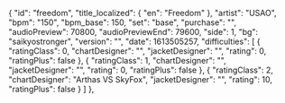 {
      "id": "freedom",
      "title_localized": {
        "en": "Freedom"
      },
      "artist": "USAO",
      "bpm": "150",
      "bpm_base": 150,
      "set": "base",
      "purchase": "",
      "audioPreview": 70800,
      "audioPreviewEnd": 79600,
      "side": 1,
      "bg": "saikyostronger",
      "version": "",
      "date": 1613505257,
      "difficulties": [
        {
          "ratingClass": 0,
          "chartDesigner": "",
          "jacketDesigner": "",
          "rating": 0,
          "ratingPlus": false
        },
        {
          "ratingClass": 1,
          "chartDesigner": "",
          "jacketDesigner": "",
          "rating": 0,
          "ratingPlus": false
        },
        {
          "ratingClass": 2,
          "chartDesigner": "Arthas VS SkyFox",
          "jacketDesigner": "",
          "rating": 10,
          "ratingPlus": false
        }
      ]
    },